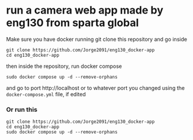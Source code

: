 # run a camera web app made by eng130 from sparta global
Make sure you have docker running 
git clone this repository
and go inside
```
git clone https://github.com/Jorge2091/eng130_docker-app
cd eng130_docker-app
```
then inside the repository, run docker compose
```
sudo docker compose up -d --remove-orphans
```
and go to port http://localhost
or to whatever port you changed using the `docker-compose.yml` file, if edited

### Or run this 
```
git clone https://github.com/Jorge2091/eng130_docker-app
cd eng130_docker-app
sudo docker compose up -d --remove-orphans
```
